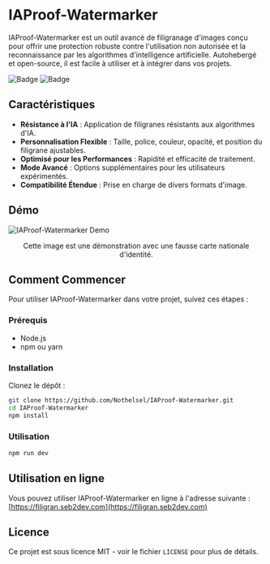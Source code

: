 # IAProof-Watermarker

IAProof-Watermarker est un outil avancé de filigranage d'images conçu pour offrir une protection robuste contre l'utilisation non autorisée et la reconnaissance par les algorithmes d'intelligence artificielle. Autohebergé et open-source, il est facile à utiliser et à intégrer dans vos projets.

![Badge](https://img.shields.io/badge/version-0.1.0-brightgreen) ![Badge](https://img.shields.io/badge/license-MIT-blue)

## Caractéristiques

- **Résistance à l'IA** : Application de filigranes résistants aux algorithmes d'IA.
- **Personnalisation Flexible** : Taille, police, couleur, opacité, et position du filigrane ajustables.
- **Optimisé pour les Performances** : Rapidité et efficacité de traitement.
- **Mode Avancé** : Options supplémentaires pour les utilisateurs expérimentés.
- **Compatibilité Étendue** : Prise en charge de divers formats d'image.

## Démo

<p align="left">
  <img src="https://seb2dev.com/filgran.gif" alt="IAProof-Watermarker Demo" />
  <p align="center">Cette image est une démonstration avec une fausse carte nationale d'identité.</p>
</p>

## Comment Commencer

Pour utiliser IAProof-Watermarker dans votre projet, suivez ces étapes :

### Prérequis

- Node.js
- npm ou yarn

### Installation

Clonez le dépôt :

```bash
git clone https://github.com/Nothelsel/IAProof-Watermarker.git
cd IAProof-Watermarker
npm install
```

### Utilisation

```bash
npm run dev
```

## Utilisation en ligne 

Vous pouvez utiliser IAProof-Watermarker en ligne à l'adresse suivante : [https://filigran.seb2dev.com](https://filigran.seb2dev.com)


## Licence

Ce projet est sous licence MIT - voir le fichier `LICENSE` pour plus de détails.

